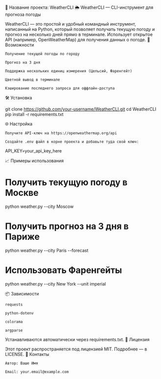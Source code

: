 📁 Название проекта: WeatherCLI
🌦 WeatherCLI — CLI-инструмент для прогноза погоды

WeatherCLI — это простой и удобный командный инструмент, написанный на Python, который позволяет получать текущую погоду и прогноз на несколько дней прямо в терминале. Использует открытое API (например, OpenWeatherMap) для получения данных о погоде.
🚀 Возможности

    Получение текущей погоды по городу

    Прогноз на 3 дня

    Поддержка нескольких единиц измерения (Цельсий, Фаренгейт)

    Цветной вывод в терминале

    Кэширование последнего запроса для оффлайн-доступа

🛠️ Установка

git clone https://github.com/your-username/WeatherCLI.git
cd WeatherCLI
pip install -r requirements.txt

🌐 Настройка

    Получите API-ключ на https://openweathermap.org/api

    Создайте .env файл в корне проекта и добавьте туда свой ключ:

API_KEY=your_api_key_here

📈 Примеры использования

# Получить текущую погоду в Москве
python weather.py --city Moscow

# Получить прогноз на 3 дня в Париже
python weather.py --city Paris --forecast

# Использовать Фаренгейты
python weather.py --city New York --unit imperial

📦 Зависимости

    requests

    python-dotenv

    colorama

    argparse

Устанавливаются автоматически через requirements.txt.
📄 Лицензия

Этот проект распространяется под лицензией MIT. Подробнее — в LICENSE.
🤝 Контакты

    Автор: Ваше Имя

    Email: your.email@example.com